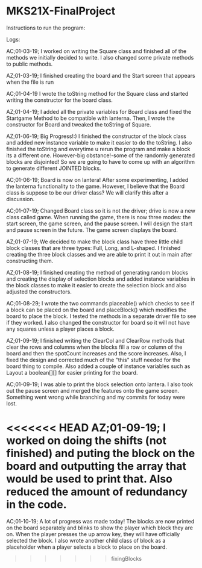 # MKS21X-FinalProject

Instructions to run the program:

Logs:

AC;01-03-19;
I worked on writing the Square class and finished all of the methods we initially decided to write. I also changed some private methods to public methods.

AZ;01-03-19;
I finished creating the board and the Start screen that appears when the file is run

AC;01-04-19
I wrote the toString method for the Square class and started writing the constructor for the board class.

AZ;01-04-19;
I added all the private variables for Board class and fixed the Startgame Method to be compatible with lanterna. Then, I wrote the constructor for Board and tweaked the toString of Square.

AZ;01-06-19;
Big Progress!:) I finished the constructor of the block class and added new instance variable to make it easier to do the toString. I also finished the toString and everytime u rerun the program and make a block its a different one. However-big obstance!-some of the randomly generated blocks are disjointed! So we are going to have to come up with an algorithm to generate different JOINTED blocks.

AC;01-06-19;
Board is now on lantera! After some experimenting, I added the lanterna functionality to the game. However, I believe that the Board class is suppose to be our driver class? We will clarify this after a discussion.

AC;01-07-19;
Changed Board class so it is not the driver; drive is now a new class called game. When running the game, there is now three modes: the start screen, the game screen, and the pause screen. I will design the start and pause screen in the future. The game screen displays the board.

AZ;01-07-19;
We decided to make the block class have three little child block classes that are three types: Full, Long, and L-shaped. I finished creating the three block classes and we are able to print it out in main after constructing them.

AZ;01-08-19;
I finished creating the method of generating random blocks and creating the display of selection blocks and added instance variables in the block classes to make it easier to create the selection block and also adjusted the constructors.

AC;01-08-29;
I wrote the two commands placeable() which checks to see if a block can be placed on the board and placeBlock() which modifies the board to place the block. I tested the methods in a separate driver file to see if they worked. I also changed the constructor for board so it will not have any squares unless a player places a block.

AZ;01-09-19;
I finished writing the ClearCol and ClearRow methods that clear the rows and columns when the blocks fill a row or column of the board and then the spotCount increases and the score increases. Also, I fixed the design and corrected much of the "this" stuff needed for the board thing to compile. Also added a couple of instance variables such as Layout a boolean[][] for easier printing for the board.

AC;01-09-19;
I was able to print the block selection onto lantera. I also took out the pause screen and merged the features onto the game screen. Something went wrong while branching and my commits for today were lost.

<<<<<<< HEAD
AZ;01-09-19;
I worked on doing the shifts (not finished) and puting the block on the board and outputting the array that would be used to print that. Also reduced the amount of redundancy in the code.
=======
AC;01-10-19;
A lot of progress was made today! The blocks are now printed on the board separately and blinks to show the player which block they are on. When the player presses the up arrow key, they will have officially selected the block. I also wrote another child class of block as a placeholder when a player selects a block to place on the board.
>>>>>>> fixingBlocks
